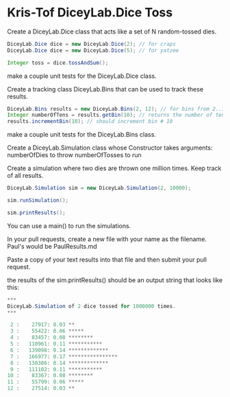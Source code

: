 # Kris-Tof DiceyLab.Dice Toss

Create a DiceyLab.Dice class that acts like a set of N random-tossed dies.

```java
DiceyLab.Dice dice = new DiceyLab.Dice(2); // for craps
DiceyLab.Dice dice = new DiceyLab.Dice(5); // for yatzee

Integer toss = dice.tossAndSum();
```
make a couple unit tests for the DiceyLab.Dice class. 

Create a tracking class DiceyLab.Bins that can be used to track these results.

```java
DiceyLab.Bins results = new DiceyLab.Bins(2, 12); // for bins from 2..12
Integer numberOfTens = results.getBin(10); // returns the number of tens in the 10 bin
results.incrementBin(10); // should increment bin # 10

```
make a couple unit tests for the DiceyLab.Bins class.

Create a DiceyLab.Simulation class whose Constructor takes arguments:
    numberOfDies to throw
    numberOfTosses to run

Create a simulation where two dies are thrown one million times. Keep track of all results.

```java
DiceyLab.Simulation sim = new DiceyLab.Simulation(2, 10000);

sim.runSimulation();

sim.printResults();
```
You can use a main() to run the simulations.

In your pull requests, create a new file with your name as the filename.
Paul's would be PaulResults.md

Paste a copy of your text results into that file and then submit your pull request.

the results of the sim.printResults() should be an output string that looks like this:

```java
***
DiceyLab.Simulation of 2 dice tossed for 1000000 times.
***

 2 :    27917: 0.03 **
 3 :    55422: 0.06 *****
 4 :    83457: 0.08 ********
 5 :   110961: 0.11 ***********
 6 :   139098: 0.14 *************
 7 :   166977: 0.17 ****************
 8 :   138386: 0.14 *************
 9 :   111102: 0.11 ***********
10 :    83367: 0.08 ********
11 :    55799: 0.06 *****
12 :    27514: 0.03 **
```

